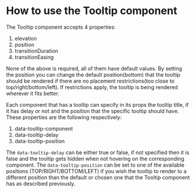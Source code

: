 # How to use the Tooltip component

The Tooltip component accepts 4 properties:<br/>
1. elevation<br/>
2. position<br/>
3. transitionDuration<br/>
4. transitionEasing<br/>

None of the above is required, all of them have default values. By setting the position you can change the default position(bottom) that
the tooltip should be rendered if there are no placement restrictions(too close to top/right/bottom/left). If restrictions apply, the tooltip
is being rendered wherever it fits better.<br/>

Each component that has a tooltip can specify in its props the tooltip title, if it has delay or not and the position that the specific tooltip
should have. These properties are the following respectively:<br/>
1. data-tooltip-component<br/>
2. data-tooltip-delay<br/>
3. data-tooltip-position<br/>


The `data-tooltip-delay` can be either true or false, if not specified then it is false and the tooltip gets hidden when not hovering on the corresponding component.
The `data-tooltip-position` can be set to one of the available positions (TOP/RIGHT/BOTTOM/LEFT) if you wish the tooltip to render to a different position than
the default or chosen one that the Tooltip component has as described previously.
